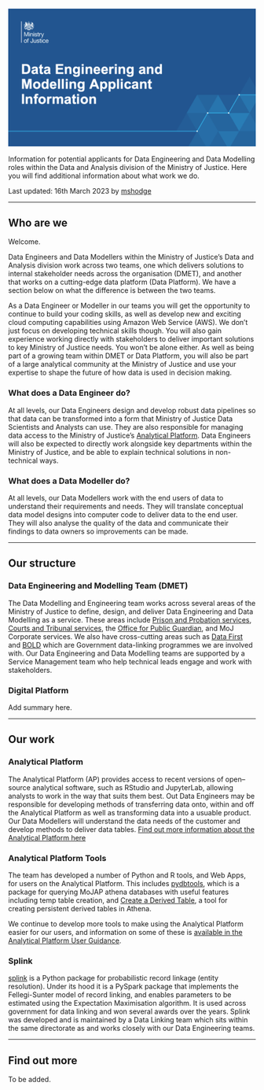 ![header image](img/header.png)

Information for potential applicants for Data Engineering and Data Modelling roles within the Data and Analysis division of the Ministry of Justice. Here you will find additional information about what work we do.

Last updated: 16th March 2023 by [mshodge](https://github.com/mshodge)

---------

## Who are we

Welcome. 

Data Engineers and Data Modellers within the Ministry of Justice’s Data and Analysis division work across two teams, one which delivers solutions to internal stakeholder needs across the organisation (DMET), and another that works on a cutting-edge data platform (Data Platform). We have a section below on what the difference is between the two teams.

As a Data Engineer or Modeller in our teams you will get the opportunity to continue to build your coding skills, as well as develop new and exciting cloud computing capabilities using Amazon Web Service (AWS). We don’t just focus on developing technical skills though. You will also gain experience working directly with stakeholders to deliver important solutions to key Ministry of Justice needs. You won’t be alone either. As well as being part of a growing team within DMET or Data Platform, you will also be part of a large analytical community at the Ministry of Justice and use your expertise to shape the future of how data is used in decision making.

### What does a Data Engineer do?

At all levels, our Data Engineers design and develop robust data pipelines so that data can be transformed into a form that Ministry of Justice Data Scientists and Analysts can use. They are also responsible for managing data access to the Ministry of Justice’s [Analytical Platform](https://user-guidance.services.alpha.mojanalytics.xyz/get-started.html).  Data Engineers will also be expected to directly work alongside key departments within the Ministry of Justice, and be able to explain technical solutions in non-technical ways.

### What does a Data Modeller do?

At all levels, our Data Modellers work with the end users of data to understand their requirements and needs. They will translate conceptual data model designs into computer code to deliver data to the end user. They will also analyse the quality of the data and communicate their findings to data owners so improvements can be made.

---------

## Our structure

### Data Engineering and Modelling Team (DMET)

The Data Modelling and Engineering team works across several areas of the Ministry of Justice to define, design, and deliver Data Engineering and Data Modelling as a service. These areas include [Prison and Probation services](https://www.gov.uk/government/organisations/hm-prison-and-probation-service), [Courts and Tribunal services](https://www.gov.uk/government/organisations/hm-courts-and-tribunals-service), the [Office for Public Guardian](https://www.gov.uk/government/organisations/office-of-the-public-guardian), and MoJ Corporate services. We also have cross-cutting areas such as [Data First](https://www.gov.uk/guidance/ministry-of-justice-data-first) and [BOLD](https://www.gov.uk/government/publications/ministry-of-justice-better-outcomes-through-linked-data-bold) which are Government data-linking programmes we are involved with. Our Data Engineering and Data Modelling teams are supported by a Service Management team who help technical leads engage and work with stakeholders.

### Digital Platform

Add summary here.

---------

## Our work

### Analytical Platform

The Analytical Platform (AP) provides access to recent versions of open–source analytical software, such as RStudio and JupyterLab, allowing analysts to work in the way that suits them best. Out Data Engineers may be responsible for developing methods of transferring data onto, within and off the Analytical Platform as well as transforming data into a usuable product. Our Data Modellers will understand the data needs of the customer and develop methods to deliver data tables. [Find out more information about the Analytical Platform here](https://user-guidance.services.alpha.mojanalytics.xyz/)

### Analytical Platform Tools

The team has developed a number of Python and R tools, and Web Apps, for users on the Analytical Platform. This includes [pydbtools](https://github.com/moj-analytical-services/pydbtools), which is a package for querying MoJAP athena databases with useful features including temp table creation, and [Create a Derived Table](https://user-guidance.services.alpha.mojanalytics.xyz/tools/create-a-derived-table/), a tool for creating persistent derived tables in Athena.

We continue to develop more tools to make using the Analytical Platform easier for our users, and information on some of these is [available in the Analytical Platform User Guidance](https://user-guidance.services.alpha.mojanalytics.xyz/tools/#python-packages).

### Splink

[splink](https://github.com/moj-analytical-services/splink) is a Python package for probabilistic record linkage (entity resolution). Under its hood it is a PySpark package that implements the Fellegi-Sunter model of record linking, and enables parameters to be estimated using the Expectation Maximisation algorithm. It is used across government for data linking and won several awards over the years. Splink was developed and is maintained by a Data Linking team which sits within the same directorate as and works closely with our Data Engineering teams.

---------

## Find out more

To be added.